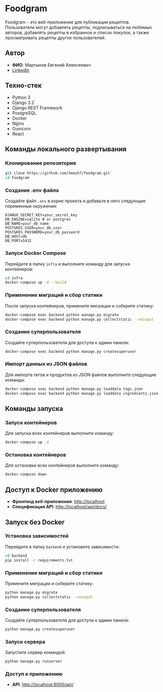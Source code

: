 # Foodgram

Foodgram - это веб-приложение для публикации рецептов. Пользователи могут добавлять рецепты, подписываться на любимых авторов, добавлять рецепты в избранное и список покупок, а также просматривать рецепты других пользователей.

## Автор

- **ФИО**: Мартынов Евгений Алексеевич
- [LinkedIn](https://www.linkedin.com/in/eugene-martynov/)

## Техно-стек

- Python 3
- Django 3.2
- Django REST Framework
- PostgreSQL
- Docker
- Nginx
- Gunicorn
- React

## Команды локального развертывания

### Клонирование репозитория

```bash
git clone https://github.com/Smash7/foodgram.git
cd foodgram
```

### Создание .env файла

Создайте файл `.env` в корне проекта и добавьте в него следующие переменные окружения:

```env
DJANGO_SECRET_KEY=your_secret_key
DB_ENGINE=sqlite # or postgres
DB_NAME=your_db_name
POSTGRES_USER=your_db_user
POSTGRES_PASSWORD=your_db_password
DB_HOST=db
DB_PORT=5432
```

### Запуск Docker Compose

Перейдите в папку `infra` и выполните команду для запуска контейнеров:

```bash
cd infra
docker-compose up -d --build
```

### Применение миграций и сбор статики

После запуска контейнеров, примените миграции и соберите статику:

```bash
docker-compose exec backend python manage.py migrate
docker-compose exec backend python manage.py collectstatic --noinput
```

### Создание суперпользователя

Создайте суперпользователя для доступа к админ панели:

```bash
docker-compose exec backend python manage.py createsuperuser
```

### Импорт данных из JSON файлов

Для импорта тегов и продуктов из JSON файлов выполните следующие команды:

```bash
docker-compose exec backend python manage.py loaddata tags.json
docker-compose exec backend python manage.py loaddata ingredients.json
```

## Команды запуска

### Запуск контейнеров

Для запуска всех контейнеров выполните команду:

```bash
docker-compose up -d
```

### Остановка контейнеров

Для остановки всех контейнеров выполните команду:

```bash
docker-compose down
```

## Доступ к Docker приложению

- **Фронтенд веб-приложения**: [http://localhost](http://localhost)
- **Спецификация API**: [http://localhost/api/docs/](http://localhost/api/docs/)

## Запуск без Docker

### Установка зависимостей

Перейдите в папку `backend` и установите зависимости:

```bash
cd backend
pip install -r requirements.txt
```

### Применение миграций и сбор статики

Примените миграции и соберите статику:

```bash
python manage.py migrate
python manage.py collectstatic --noinput
```

### Создание суперпользователя

Создайте суперпользователя для доступа к админ панели:

```bash
python manage.py createsuperuser
```

### Запуск сервера

Запустите сервер командой:

```bash
python manage.py runserver
```

### Доступ к приложению

- **API**: [http://localhost:8000/api/](http://localhost:8000/api/)